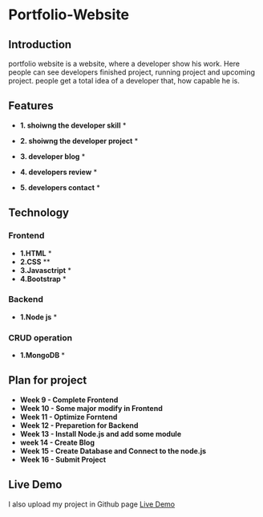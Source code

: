 # Portfolio-Website

## Introduction

portfolio website is a website, where a developer show his work.
Here people can see developers finished project, running project and upcoming project.
people get a total idea of a developer that, how capable he is.

## Features

* **1. shoiwng the developer skill** *

* **2. shoiwng the developer project** *

* **3. developer blog** *

* **4. developers review** *

* **5. developers contact** *


## Technology

### Frontend
* **1.HTML** *
* **2.CSS** **
* **3.Javasctript** *
* **4.Bootstrap** *

### Backend
* **1.Node js** *

### CRUD operation
* **1.MongoDB** *

## Plan for project

* **Week 9 - Complete Frontend**
* **Week 10 - Some major modify in Frontend**
* **Week 11 - Optimize Forntend**
* **Week 12 - Preparetion for Backend**
* **Week 13 - Install Node.js and add some module**
* **week 14 - Create Blog**
* **Week 15 - Create Database and Connect to the node.js**
* **Week 16 - Submit Project**

## Live Demo
I also upload my project in Github page
[Live Demo](https://mehedimdasif.github.io/Portfolio-Website/)




